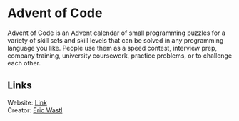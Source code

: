 # Advent of Code

Advent of Code is an Advent calendar of small programming puzzles for a variety of skill sets and skill levels that can be solved in any programming language you like. People use them as a speed contest, interview prep, company training, university coursework, practice problems, or to challenge each other.

## Links

Website: [Link](https://adventofcode.com)  
Creator: [Eric Wastl](http://was.tl)

